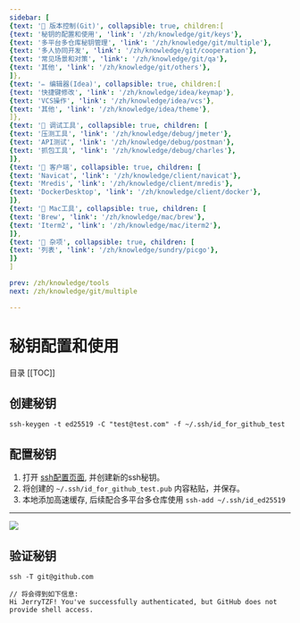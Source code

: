 ```yaml
---
sidebar: [
{text: '🚩 版本控制(Git)', collapsible: true, children:[
{text: '秘钥的配置和使用', 'link': '/zh/knowledge/git/keys'},
{text: '多平台多仓库秘钥管理', 'link': '/zh/knowledge/git/multiple'},
{text: '多人协同开发', 'link': '/zh/knowledge/git/cooperation'},
{text: '常见场景和对策', 'link': '/zh/knowledge/git/qa'},
{text: '其他', 'link': '/zh/knowledge/git/others'},
]},
{text: '✏️ 编辑器(Idea)', collapsible: true, children:[
{text: '快捷键修改', 'link': '/zh/knowledge/idea/keymap'},
{text: 'VCS操作', 'link': '/zh/knowledge/idea/vcs'},
{text: '其他', 'link': '/zh/knowledge/idea/theme'},
]},
{text: '🎁 调试工具', collapsible: true, children: [
{text: '压测工具', 'link': '/zh/knowledge/debug/jmeter'},
{text: 'API测试', 'link': '/zh/knowledge/debug/postman'},
{text: '抓包工具', 'link': '/zh/knowledge/debug/charles'},
]},
{text: '🔭 客户端', collapsible: true, children: [
{text: 'Navicat', 'link': '/zh/knowledge/client/navicat'},
{text: 'Mredis', 'link': '/zh/knowledge/client/mredis'},
{text: 'DockerDesktop', 'link': '/zh/knowledge/client/docker'},
]},
{text: '🍎 Mac工具', collapsible: true, children: [
{text: 'Brew', 'link': '/zh/knowledge/mac/brew'},
{text: 'Iterm2', 'link': '/zh/knowledge/mac/iterm2'},
]},
{text: '🌈 杂项', collapsible: true, children: [
{text: '列表', 'link': '/zh/knowledge/sundry/picgo'},
]}
]

prev: /zh/knowledge/tools
next: /zh/knowledge/git/multiple

---
```


# 秘钥配置和使用

目录
[[TOC]]

## 创建秘钥

```shell:no-line-numbers
ssh-keygen -t ed25519 -C "test@test.com" -f ~/.ssh/id_for_github_test
```

## 配置秘钥

1. 打开 [ssh配置页面](https://github.com/settings/keys), 并创建新的ssh秘钥。
2. 将创建的 `~/.ssh/id_for_github_test.pub` 内容粘贴，并保存。
3. 本地添加高速缓存, 后续配合多平台多仓库使用 `ssh-add ~/.ssh/id_ed25519`

---

![](https://img.tzf-foryou.xyz/img/20231016114341.png)

## 验证秘钥

```shell:no-line-numbers
ssh -T git@github.com

// 将会得到如下信息:
Hi JerryTZF! You've successfully authenticated, but GitHub does not provide shell access.
```
